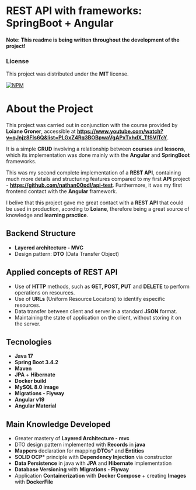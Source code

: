 # REST API with frameworks: **SpringBoot** + **Angular** 

#### **Note: This readme is being written throughout the development of the project!**

### License

This project was distributed under the **MIT** license. 

[![NPM](https://img.shields.io/npm/l/react)](https://github.com/nathan00pdl/crud-angular-spring/blob/main/LICENSE) 

# About the Project

This project was carried out in conjunction with the course provided by **Loiane Groner**, accessible at **https://www.youtube.com/watch?v=qJnjz8FIs6Q&list=PLGxZ4Rq3BOBpwaVgAPxTxhdX_TfSVlTcY**.

It is a simple **CRUD** involving a relationship between **courses** and **lessons**, which its implementation was done mainly with the **Angular** and **SpringBoot** frameworks.

This was my second complete implementation of a **REST API**, containing much more details and structuring features compared to my first **API** project - **https://github.com/nathan00pdl/api-test**. Furthermore, it was my first frontend contact with the **Angular** framework.

I belive that this project gave me great contact with a **REST API** that could be used in production, acording to **Loiane**, therefore being a great source of knowledge and **learning practice**. 

## Backend Structure
- **Layered architecture - MVC**
- Design pattern: **DTO** (Data Transfer Object)

## Applied concepts of REST API 
- Use of **HTTP** methods, such as **GET, POST, PUT** and **DELETE** to perform operations on resources.
- Use of **URLs** (Uniform Resource Locators) to identify especific resources.
- Data transfer between client and server in a standard **JSON** format.
- Maintaining the state of application on the client, without storing it on the server.

## Tecnologies
- **Java 17**
- **Spring Boot 3.4.2**
- **Maven**
- **JPA** + **Hibernate**
- **Docker build**
- **MySQL 8.0 image**
- **Migrations - Flyway**
- **Angular v19**
- **Angular Material**

## Main Knowledge Developed
- Greater mastery of **Layered Architecture - mvc**
- DTO design pattern implemented with **Records** in **java**
- **Mappers** declaration for mapping **DTOs*** and **Entities**
- **SOLID OCP*** principle with **Dependency Injection** via constructor
- **Data Persistence** in java with **JPA** and **Hibernate** implementation
- **Database Versioning** with **Migrations - Flyway**
- Application **Containerization** with **Docker Compose** + creating **Images** with **DockerFile**
